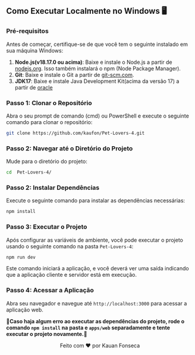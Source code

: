 ## Como Executar Localmente no Windows 🖥️

### Pré-requisitos

Antes de começar, certifique-se de que você tem o seguinte instalado em sua máquina Windows:

1. **Node.js(v18.17.0 ou acima)**: Baixe e instale o Node.js a partir de [nodejs.org](https://nodejs.org/). Isso também instalará o npm (Node Package Manager).
2. **Git**: Baixe e instale o Git a partir de [git-scm.com](https://git-scm.com/).
3. **JDK17**: Baixe e instale Java Development Kit(acima da versão 17) a partir de [oracle](https://www.oracle.com/br/java/technologies/downloads/)

### Passo 1: Clonar o Repositório

Abra o seu prompt de comando (cmd) ou PowerShell e execute o seguinte comando para clonar o repositório:

```bash
git clone https://github.com/kaufon/Pet-Lovers-4.git
```

### Passo 2: Navegar até o Diretório do Projeto

Mude para o diretório do projeto:

```bash
cd  Pet-Lovers-4/
```

### Passo 2: Instalar Dependências

Execute o seguinte comando para instalar as dependências necessárias:

```bash
npm install
```


### Passo 3: Executar o Projeto

Após configurar as variáveis de ambiente, você pode executar o projeto usando o seguinte comando na pasta `Pet-Lovers-4`:

```bash
npm run dev
```

Este comando iniciará a aplicação, e você deverá ver uma saída indicando que a aplicação cliente e servidor está em execução.

### Passo 4: Acessar a Aplicação

Abra seu navegador e navegue até `http://localhost:3000` para acessar a aplicação web.

**🚧Caso haja algum erro ao executar as dependências do projeto, rode o comando `npm install` na pasta  e `apps/web` separadamente e tente executar o projeto novamente.🚧**

<p align="center">
  Feito com ❤️ por Kauan Fonseca 
</p>
